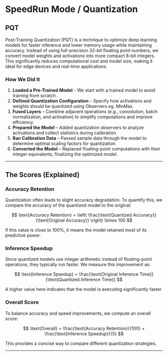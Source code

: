 # SpeedRun Mode / Quantization

## PQT
Post-Training Quantization (PQT) is a technique to optimize deep learning models for faster inference and lower memory usage while maintaining accuracy. Instead of using full-precision 32-bit floating point numbers, we convert model weights and activations into more compact 8-bit integers. This significantly reduces computational cost and model size, making it ideal for edge devices and real-time applications.

### How We Did It
1. **Loaded a Pre-Trained Model** – We start with a trained model to avoid training from scratch.
2. **Defined Quantization Configuration** – Specify how activations and weights should be quantized using Observers eg. MinMax.
3. **Fused Layers** – Combine adjacent operations (e.g., convolution, batch normalization, and activation) to simplify computations and improve efficiency.
4. **Prepared the Model** – Added quantization observers to analyze activations and collect statistics during calibration.
5. **Ran Calibration Data** – Passed sample data through the model to determine optimal scaling factors for quantization.
6. **Converted the Model** – Replaced floating-point computations with their integer equivalents, finalizing the optimized model.

---

## The Scores (Explained)

### Accuracy Retention
Quantization often leads to slight accuracy degradation. To quantify this, we compare the accuracy of the quantized model to the original:

$$
\text{Accuracy Retention} = \left( \frac{\text{Quantized Accuracy}}{\text{Original Accuracy}} \right) \times 100
$$

If this value is close to 100%, it means the model retained most of its predictive power.

### Inference Speedup
Since quantized models use integer arithmetic instead of floating-point operations, they typically run faster. We measure this improvement as:

$$
\text{Inference Speedup} = \frac{\text{Original Inference Time}}{\text{Quantized Inference Time}}
$$

A higher value here indicates that the model is executing significantly faster.

### Overall Score
To balance accuracy and speed improvements, we compute an overall score:

$$
\text{Overall} = \frac{\text{Accuracy Retention}}{100} + \frac{\text{Inference Speedup}}{5}
$$

This provides a concise way to compare different quantization strategies.

---
